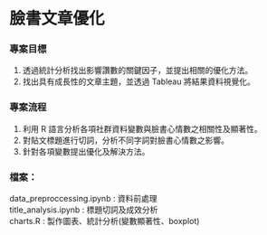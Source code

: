 # 臉書文章優化

### 專案目標
1. 透過統計分析找出影響讚數的關鍵因子，並提出相關的優化方法。
2. 找出具有成長性的文章主題，並透過 Tableau 將結果資料視覺化。


### 專案流程
1. 利用 R 語言分析各項社群資料變數與臉書心情數之相關性及顯著性。
2. 對貼文標題進行切詞，分析不同字詞對臉書心情數之影響。
3. 針對各項變數提出優化及解決方法。

### 檔案：<br>
data_preproccessing.ipynb : 資料前處理 <br>
title_analysis.ipynb : 標題切詞及成效分析 <br>
charts.R : 製作圖表、統計分析(變數顯著性、boxplot) <br>
